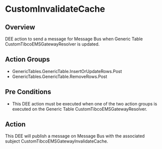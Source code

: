# CustomInvalidateCache

## Overview

DEE action to send a message for Message Bus when Generic Table CustomTibcoEMSGatewayResolver is updated.

## Action Groups

* GenericTables.GenericTable.InsertOrUpdateRows.Post
* GenericTables.GenericTable.RemoveRows.Post

## Pre Conditions

* This DEE action must be executed when one of the two action groups is executed on the Generic Table CustomTibcoEMSGatewayResolver.

## Action

This DEE will publish a message on Message Bus with the associated subject CustomTibcoEMSGatewayInvalidateCache.